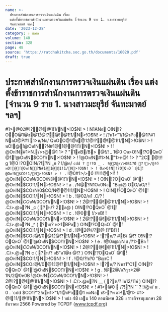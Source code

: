```yaml
---
name: >-
  ประกาศสำนักงานการตรวจเงินแผ่นดิน เรื่อง
  แต่งตั้งข้าราชการสำนักงานการตรวจเงินแผ่นดิน [จำนวน 9 ราย 1. นางสาวมะยุรีย์ 
  จันทะมาตย์ ฯลฯ]
date: '2023-12-28'
category: ง พิเศษ
volume: 140
section: 328
page: 48
source: 'https://ratchakitcha.soc.go.th/documents/16020.pdf'
draft: true
---
```


# ประกาศสำนักงานการตรวจเงินแผ่นดิน เรื่อง แต่งตั้งข้าราชการสำนักงานการตรวจเงินแผ่นดิน [จำนวน 9 ราย 1. นางสาวมะยุรีย์  จันทะมาตย์ ฯลฯ]

#1>@02ํ@!?@!@1!1/N>!O$N! > ! N1ANอ O!N!?OO@1@ช@12ํ@!?@!@1!1/N>!O$N! > ! /?พ1>"1/1@ชPอ@1P#1 NลO@P#1 1>ห/Nอ/ QหOO@1@ช@12ํ@!?@!@1!1/N>!O$N! > ! พO!@!ํ@Oห!N?N#1@1@@1!1/N>!O$N! > ! !ํ@Oห!N#1>N./>ช@@1 1> ? "1คB/B> ํ@!/! _ 1@0 Oล>O!N!?OQหO ํ @1!ํ@Oห!N$CO!1/N>!O$N! > ! !ํ@Oห!N#1>N."1>ห@1 1> ? "2C ํ@!/! g 1@0 !?OO!N/?!?N _e ? !/@ค/ `cdd ? !?O _ . !@2@//>0B1?0์ ?!>/@!0์ พO!@!ํ@Oห!N?N#1@1@@1!1/N>!O$N! > ! Oล>O!N!?OQหO ํ @1!ํ@Oห!N$CO!1/N>!O$N! > ! ` . !@0#1>/>0์ !?!!1@>!!์ !ํ@Oห!N$COชN/0$CO/N@@1!1/N>!O$N! > ! O!N!?OQหO ํ @1!ํ@Oห!N$CO!1/N>!O$N! > ! a . /N@?N1Oอ0Nอ "Bญ/@ OO/ลO/! !ํ@Oห!N$COชN/0$CO/N@@1!1/N>!O$N! > ! O!N!?OQหO ํ @1!ํ@Oห!N$CO!1/N>!O$N! > ! b . !@02/พ1 .C/? !ํ@Oห!N$COชN/0$CO!1/N>!O$N! > ! 2ํ@!?@!@1!1/N>!O$N! > ! .C/>.@ค?N _c ( ?ห/? 2ล@ ) O!N!?OQหO ํ @1!ํ@Oห!N$CO!1/N>!O$N! > ! c . !@0! !/>หB! !ํ@Oห!N$COชN/0$CO!1/N>!O$N! > ! 2ํ@!?@!@1!1/N>!O$N! > ! .C/>.@ค?N _^ ( ?ห/? พ>1BPล ) O!N!?OQหO ํ @1!ํ@Oห!N$CO!1/N>!O$N! > ! d . !@2@//?!@ !1"B!1 !ํ@Oห!N$COอํ@!/0@12ํ@!?!1/N>!O$N! > !?ห/? #B/ @!? O!N!?OQหO ํ @1!ํ@Oห!N$CO!1/N>!O$N! > ! e . !@0ช@ญN ช /?1>Bล !ํ@Oห!N$COชN/0$CO!1/N>!O$N! > ! 2ํ@!?@!@1!1/N>!O$N! > ! .C/>.@ค?N c ( ?ห/? อB"ล1@ช @!? ) O!N!?OQหO ํ @1!ํ@Oห!N$CO!1/N>!O$N! > ! f . !@0/?!ช?0 "BญชC !ํ@Oห!N$COอํ@!/0@12ํ@!?!1/N>!O$N! > !?ห/? Nพช1"C1์ O!N!?OQหO ํ @1!ํ@Oห!N$CO!1/N>!O$N! > ! g . !@2@/อ?ญช>2@ 1N/2@0ห0B !ํ@Oห!N$COชN/0$CO!1/N>!O$N! > ! 2ํ@!?@!@1!1/N>!O$N! > ! .C/>.@ค?N __ ( ?ห/? !ค12/11ค์ ) O!N!?OQหO ํ @1!ํ@Oห!N$CO!1/N>!O$N! > ! #1>@0  /?!?N `` ? !/@ค/ พ . 0 . `cdd $CO1?"2!อพ1>"1/1@ชPอ@1 พลNอ ช!>?พ อ>!/@1> #1> @!11/@1!1/N>!O$N! > ! หน้า 48 เลม 140 ตอนพิเศษ 328 ง ราชกิจจานุเบกษา 28 ธันวาคม 2566 Powered by TCPDF (www.tcpdf.org)

